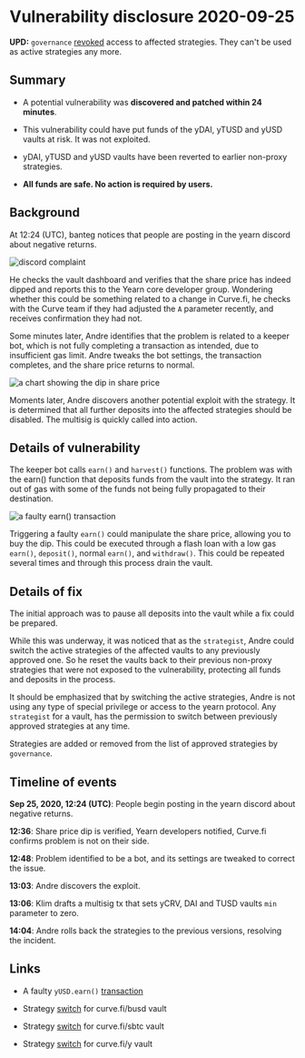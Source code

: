 # Vulnerability disclosure 2020-09-25

**UPD:** `governance` [revoked](https://ethtx.info/mainnet/0xe98ef311bdf2d15042d5d41c167e0cdd6fc2601f90a9c836c246ca7b18dc40d0) access to affected strategies. They can't be used as active strategies any more.

## Summary

- A potential vulnerability was **discovered and patched within 24 minutes**.

- This vulnerability could have put funds of the yDAI, yTUSD and yUSD vaults at risk. It was not exploited.

- yDAI, yTUSD and yUSD vaults have been reverted to earlier non-proxy strategies.

- **All funds are safe. No action is required by users.**

## Background

At 12:24 (UTC), banteg notices that people are posting in the yearn discord about negative returns.

![discord complaint](https://user-images.githubusercontent.com/4562643/94305114-e4fc2e00-ff9a-11ea-9025-a7fa8190d98e.png)

He checks the vault dashboard and verifies that the share price has indeed dipped and reports this to the Yearn core developer group. Wondering whether this could be something related to a change in Curve.fi, he checks with the Curve team if they had adjusted the `A` parameter recently, and receives confirmation they had not.

Some minutes later, Andre identifies that the problem is related to a keeper bot, which is not fully completing a transaction as intended, due to insufficient gas limit. Andre tweaks the bot settings, the transaction completes, and the share price returns to normal.

![a chart showing the dip in share price](https://user-images.githubusercontent.com/4562643/94305233-0d842800-ff9b-11ea-9b27-68000bdd7504.png)

Moments later, Andre discovers another potential exploit with the strategy. It is determined that all further deposits into the affected strategies should be disabled. The multisig is quickly called into action.

## Details of vulnerability

The keeper bot calls `earn()` and `harvest()` functions. The problem was with the earn() function that deposits funds from the vault into the strategy. It ran out of gas with some of the funds not being fully propagated to their destination.

![a faulty earn() transaction](https://user-images.githubusercontent.com/4562643/94305037-c5650580-ff9a-11ea-955d-96ed53bd8a3e.png)

Triggering a faulty `earn()` could manipulate the share price, allowing you to buy the dip. This could be executed through a flash loan with a low gas `earn()`, `deposit()`, normal `earn()`, and `withdraw()`. This could be repeated several times and through this process drain the vault.

## Details of fix

The initial approach was to pause all deposits into the vault while a fix could be prepared.

While this was underway, it was noticed that as the `strategist`, Andre could switch the active strategies of the affected vaults to any previously approved one. So he reset the vaults back to their previous non-proxy strategies that were not exposed to the vulnerability, protecting all funds and deposits in the process.

It should be emphasized that by switching the active strategies, Andre is not using any type of special privilege or access to the yearn protocol. Any `strategist` for a vault, has the permission to switch between previously approved strategies at any time.

Strategies are added or removed from the list of approved strategies by `governance`.

## Timeline of events

**Sep 25, 2020, 12:24 (UTC)**: People begin posting in the yearn discord about negative returns.

**12:36**: Share price dip is verified, Yearn developers notified, Curve.fi confirms problem is not on their side.

**12:48**: Problem identified to be a bot, and its settings are tweaked to correct the issue.

**13:03**: Andre discovers the exploit.

**13:06**: Klim drafts a multisig tx that sets yCRV, DAI and TUSD vaults `min` parameter to zero.

**14:04**: Andre rolls back the strategies to the previous versions, resolving the incident.

## Links

- A faulty `yUSD.earn()` [transaction](https://ethtx.info/mainnet/0x43214df3eeac9073db188d641b3fbb6424e1debe0f6438ec3ae3e6450ca0c27c)

- Strategy [switch](https://ethtx.info/mainnet/0x485963064dd3d4212a4ddd11aa1d4c442e5d0709538efb0582a029837158825e) for curve.fi/busd vault

- Strategy [switch](https://ethtx.info/mainnet/0xd87d6db9762bf3c853dbb2e445250b3c9d1ae97e71d6b5b8c3cca3c6cfc08108) for curve.fi/sbtc vault

- Strategy [switch](https://ethtx.info/mainnet/0x355803ec61699f92ae72c991cb225bb77b6b580f7ff0bd59478c693187c15682) for curve.fi/y vault
